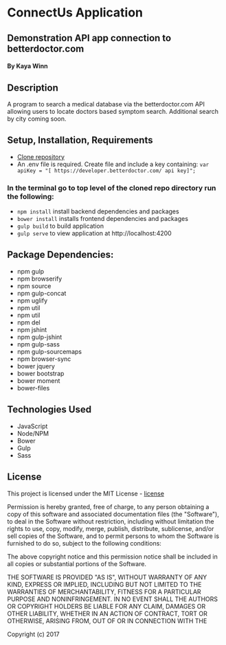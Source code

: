 # ConnectUs Application
## Demonstration API app connection to betterdoctor.com

#### By Kaya Winn

## Description
A program to search a medical database via the betterdoctor.com API allowing users to locate doctors based symptom search. Additional search by city coming soon.

## Setup, Installation, Requirements
* [Clone repository]
* An .env file is required. Create file and include a key containing: `var apiKey = "[ https://developer.betterdoctor.com/ api key]";`

### In the terminal go to top level of the cloned repo directory run the following:
* `npm install`  install backend dependencies and packages
* `bower install` installs frontend dependencies and packages
* `gulp build` to build application
* `gulp serve` to view application at http://localhost:4200

## Package Dependencies:
* npm gulp
* npm browserify
* npm source
* npm gulp-concat
* npm uglify
* npm util
* npm util
* npm del
* npm jshint
* npm gulp-jshint
* npm gulp-sass
* npm gulp-sourcemaps
* npm browser-sync
* bower jquery
* bower bootstrap
* bower moment
* bower-files

## Technologies Used
* JavaScript
* Node/NPM
* Bower
* Gulp
* Sass

## License

This project is licensed under the MIT License - [license]

Permission is hereby granted, free of charge, to any person obtaining a copy of this software and associated documentation files (the "Software"), to deal in the Software without restriction, including without limitation the rights to use, copy, modify, merge, publish, distribute, sublicense, and/or sell copies of the Software, and to permit persons to whom the Software is furnished to do so, subject to the following conditions:

The above copyright notice and this permission notice shall be included in all copies or substantial portions of the Software.

THE SOFTWARE IS PROVIDED "AS IS", WITHOUT WARRANTY OF ANY KIND, EXPRESS OR IMPLIED, INCLUDING BUT NOT LIMITED TO THE WARRANTIES OF MERCHANTABILITY, FITNESS FOR A PARTICULAR PURPOSE AND NONINFRINGEMENT. IN NO EVENT SHALL THE AUTHORS OR COPYRIGHT HOLDERS BE LIABLE FOR ANY CLAIM, DAMAGES OR OTHER LIABILITY, WHETHER IN AN ACTION OF CONTRACT, TORT OR OTHERWISE, ARISING FROM, OUT OF OR IN CONNECTION WITH THE

Copyright (c) 2017

[Clone repository]: https://github.com/winnk/connectUs.git
[issue]: https://github.com/winnk/connectUs/issues
[license]: https://opensource.org/licenses/MIT
